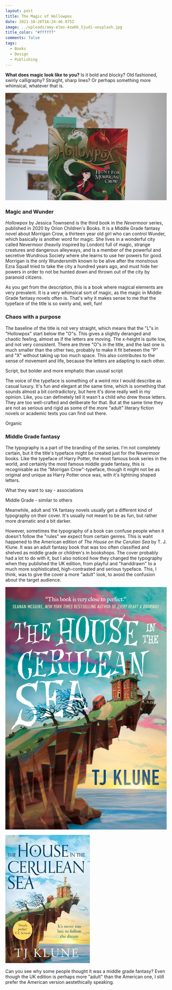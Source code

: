 ```yaml
---
layout: post
title: The Magic of Hollowpox
date: 2021-10-26T16:24:46.975Z
image: ../uploads/amy-elms-4zw6b_5judi-unsplash.jpg
title_color: "#ffffff"
comments: false
tags:
  - Books
  - Design
  - Publishing
---
```

**What does magic look like to you?** Is it bold and blocky? Old fashioned, swirly calligraphy? Straight, sharp lines? Or perhaps something more whimsical, whatever that is.   

![Hollowpox by Jessica Townsend](../uploads/20211007150203_img_3061.jpg)

### Magic and Wunder

*Hollowpox* by Jessica Townsend is the third book in the *Nevermoor* series, published in 2020 by Orion Children's Books. It is a Middle Grade fantasy novel about Morrigan Crow, a thirteen year old girl who can control Wunder, which basically is another word for magic. She lives in a wonderful city called Nevermoor (heavily inspired by London) full of magic, strange creatures and dangerous alleyways, and is a member of the powerful and secretive Wundrous Society where she learns to use her powers for good. Morrigan is the only Wundersmith known to be alive after the monstrous Ezra Squall tried to take the city a hundred years ago, and must hide her powers in order to not be hunted down and thrown out of the city by paranoid citizens. 

As you get from the description, this is a book where magical elements are very prevalent. It is a very whimsical sort of magic, as the magic in Middle Grade fantasy novels often is. That's why it makes sense to me that the typeface of the title is so swirly and, well, fun! 



### Chaos with a purpose

The baseline of the title is not very straight, which means that the "L"s in "Hollowpox" start below the "O"s. This gives a slightly deranged and chaotic feeling, almost as if the letters are moving. The x-height is quite low, and not very consistent. There are three "O"s in the title, and the last one is much smaller than the other two, probably to make it fit between the "P" and "X" without taking up too much space. This also contributes to the sense of movement and life, because the letters are adapting to each other. 

Script, but bolder and more emphatic than ususal script

The voice of the typeface is something of a weird mix I would describe as casual luxury. It's fun and elegant at the same time, which is something that sounds almost a bit contradictory, but here it's done really well in my opinion. Like, you can definetely tell it wasn't a child who drew those letters. They are too well-crafted and deliberate for that. But at the same time they are not as serious and rigid as some of the more "adult" literary fiction novels or academic texts you can find out there. 

Organic

 

### Middle Grade fantasy

The typography is a part of the branding of the series. I'm not completely certain, but it the title's typeface might be created just for the Nevermoor books. Like the typeface of Harry Potter, the most famous book series in the world, and certainly the most famous middle grade fantasy, this is recognisable as the "Morrigan Crow"-typeface, though it might not be as original and unique as Harry Potter once was, with it's lightning shaped letters. 

What they want to say - associations 

Middle Grade - similar to others 

Meanwhile, adult and YA fantasy novels usually get a different kind of typography on their cover. It's usually not meant to be as fun, but rather more dramatic and a bit darker. 

However, sometimes the typography of a book can confuse people when it doesn't follow the "rules" we expect from certain genres. This is waht happened to the American edition of *The House on the Cerulian Sea* by T. J. Klune. It was an adult fantasy book that was too often classified and shelved as middle grade or children's in bookshops. The cover probably had a lot to do with it, but I also noticed how they changed the typography when they published the UK edition, from playful and "handdrawn" to a much more sophisticated, high-contrasted and serious typeface. This, I think, was to give the cover a more "adult" look, to avoid the confusion about the target audience. 

![The American edition of The House in the Cerulean Sea by T. J. Klune. Image from Goodreads.com](../uploads/45047384.jpg)

![The UK edition of The House in the Cerulean Sea. Image from Goodreads.com](../uploads/58506799.jpg)

Can you see why some people thought it was a middle grade fantasy? Even though the UK edition is perhaps more "adult" than the American one, I still prefer the American version aestethically speaking.